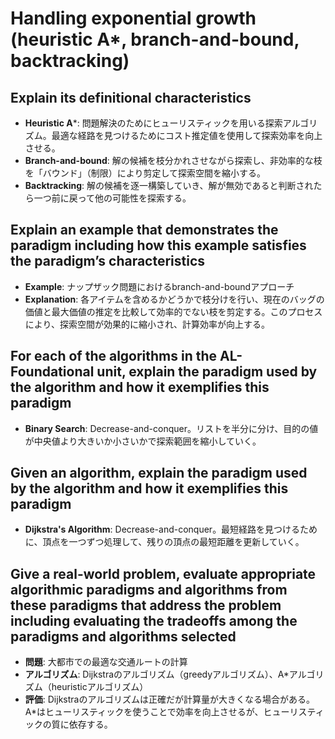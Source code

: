 # Handling exponential growth (heuristic A*, branch-and-bound, backtracking)

## Explain its definitional characteristics
- **Heuristic A***: 問題解決のためにヒューリスティックを用いる探索アルゴリズム。最適な経路を見つけるためにコスト推定値を使用して探索効率を向上させる。
- **Branch-and-bound**: 解の候補を枝分かれさせながら探索し、非効率的な枝を「バウンド」（制限）により剪定して探索空間を縮小する。
- **Backtracking**: 解の候補を逐一構築していき、解が無効であると判断されたら一つ前に戻って他の可能性を探索する。

## Explain an example that demonstrates the paradigm including how this example satisfies the paradigm’s characteristics
- **Example**: ナップザック問題におけるbranch-and-boundアプローチ
- **Explanation**: 各アイテムを含めるかどうかで枝分けを行い、現在のバッグの価値と最大価値の推定を比較して効率的でない枝を剪定する。このプロセスにより、探索空間が効果的に縮小され、計算効率が向上する。

## For each of the algorithms in the AL-Foundational unit, explain the paradigm used by the algorithm and how it exemplifies this paradigm
- **Binary Search**: Decrease-and-conquer。リストを半分に分け、目的の値が中央値より大きいか小さいかで探索範囲を縮小していく。

## Given an algorithm, explain the paradigm used by the algorithm and how it exemplifies this paradigm
- **Dijkstra's Algorithm**: Decrease-and-conquer。最短経路を見つけるために、頂点を一つずつ処理して、残りの頂点の最短距離を更新していく。

## Give a real-world problem, evaluate appropriate algorithmic paradigms and algorithms from these paradigms that address the problem including evaluating the tradeoffs among the paradigms and algorithms selected
- **問題**: 大都市での最適な交通ルートの計算
- **アルゴリズム**: Dijkstraのアルゴリズム（greedyアルゴリズム）、A*アルゴリズム（heuristicアルゴリズム）
- **評価**: Dijkstraのアルゴリズムは正確だが計算量が大きくなる場合がある。A*はヒューリスティックを使うことで効率を向上させるが、ヒューリスティックの質に依存する。
